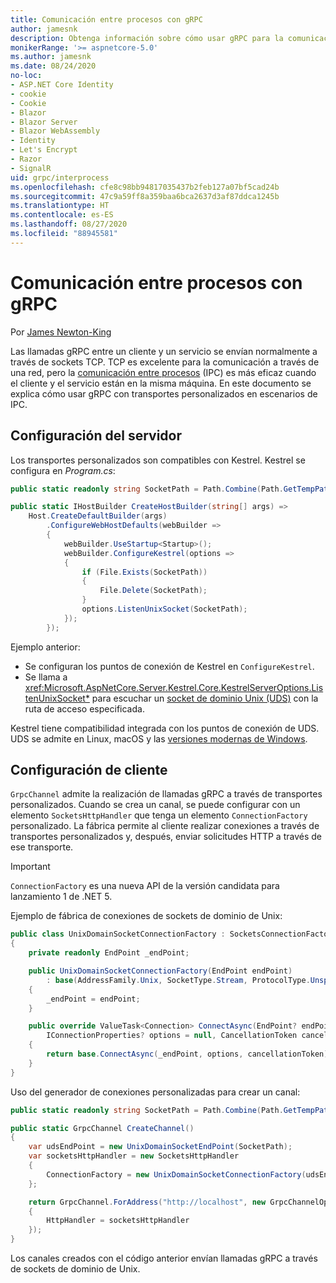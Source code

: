 ```yaml
---
title: Comunicación entre procesos con gRPC
author: jamesnk
description: Obtenga información sobre cómo usar gRPC para la comunicación entre procesos.
monikerRange: '>= aspnetcore-5.0'
ms.author: jamesnk
ms.date: 08/24/2020
no-loc:
- ASP.NET Core Identity
- cookie
- Cookie
- Blazor
- Blazor Server
- Blazor WebAssembly
- Identity
- Let's Encrypt
- Razor
- SignalR
uid: grpc/interprocess
ms.openlocfilehash: cfe8c98bb94817035437b2feb127a07bf5cad24b
ms.sourcegitcommit: 47c9a59ff8a359baa6bca2637d3af87ddca1245b
ms.translationtype: HT
ms.contentlocale: es-ES
ms.lasthandoff: 08/27/2020
ms.locfileid: "88945581"
---
```

# <a name="inter-process-communication-with-grpc"></a>Comunicación entre procesos con gRPC

Por [James Newton-King](https://twitter.com/jamesnk)

Las llamadas gRPC entre un cliente y un servicio se envían normalmente a través de sockets TCP. TCP es excelente para la comunicación a través de una red, pero la [comunicación entre procesos](https://wikipedia.org/wiki/Inter-process_communication) (IPC) es más eficaz cuando el cliente y el servicio están en la misma máquina. En este documento se explica cómo usar gRPC con transportes personalizados en escenarios de IPC.

## <a name="server-configuration"></a>Configuración del servidor

Los transportes personalizados son compatibles con Kestrel. Kestrel se configura en *Program.cs*:

```csharp
public static readonly string SocketPath = Path.Combine(Path.GetTempPath(), "socket.tmp");

public static IHostBuilder CreateHostBuilder(string[] args) =>
    Host.CreateDefaultBuilder(args)
        .ConfigureWebHostDefaults(webBuilder =>
        {
            webBuilder.UseStartup<Startup>();
            webBuilder.ConfigureKestrel(options =>
            {
                if (File.Exists(SocketPath))
                {
                    File.Delete(SocketPath);
                }
                options.ListenUnixSocket(SocketPath);
            });
        });
```

Ejemplo anterior:

* Se configuran los puntos de conexión de Kestrel en `ConfigureKestrel`.
* Se llama a <xref:Microsoft.AspNetCore.Server.Kestrel.Core.KestrelServerOptions.ListenUnixSocket*> para escuchar un [socket de dominio Unix (UDS)](https://en.wikipedia.org/wiki/Unix_domain_socket) con la ruta de acceso especificada.

Kestrel tiene compatibilidad integrada con los puntos de conexión de UDS. UDS se admite en Linux, macOS y las [versiones modernas de Windows](https://devblogs.microsoft.com/commandline/af_unix-comes-to-windows/).

## <a name="client-configuration"></a>Configuración de cliente

`GrpcChannel` admite la realización de llamadas gRPC a través de transportes personalizados. Cuando se crea un canal, se puede configurar con un elemento `SocketsHttpHandler` que tenga un elemento `ConnectionFactory` personalizado. La fábrica permite al cliente realizar conexiones a través de transportes personalizados y, después, enviar solicitudes HTTP a través de ese transporte.

> [!IMPORTANT]
> `ConnectionFactory` es una nueva API de la versión candidata para lanzamiento 1 de .NET 5.

Ejemplo de fábrica de conexiones de sockets de dominio de Unix:

```csharp
public class UnixDomainSocketConnectionFactory : SocketsConnectionFactory
{
    private readonly EndPoint _endPoint;

    public UnixDomainSocketConnectionFactory(EndPoint endPoint)
        : base(AddressFamily.Unix, SocketType.Stream, ProtocolType.Unspecified)
    {
        _endPoint = endPoint;
    }

    public override ValueTask<Connection> ConnectAsync(EndPoint? endPoint,
        IConnectionProperties? options = null, CancellationToken cancellationToken = default)
    {
        return base.ConnectAsync(_endPoint, options, cancellationToken);
    }
}
```

Uso del generador de conexiones personalizadas para crear un canal:

```csharp
public static readonly string SocketPath = Path.Combine(Path.GetTempPath(), "socket.tmp");

public static GrpcChannel CreateChannel()
{
    var udsEndPoint = new UnixDomainSocketEndPoint(SocketPath);
    var socketsHttpHandler = new SocketsHttpHandler
    {
        ConnectionFactory = new UnixDomainSocketConnectionFactory(udsEndPoint)
    };

    return GrpcChannel.ForAddress("http://localhost", new GrpcChannelOptions
    {
        HttpHandler = socketsHttpHandler
    });
}
```

Los canales creados con el código anterior envían llamadas gRPC a través de sockets de dominio de Unix.
